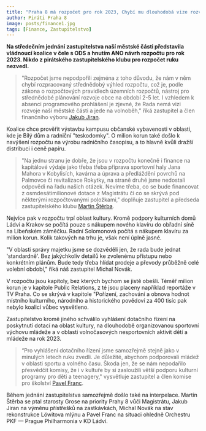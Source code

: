 ```yaml
---
title: "Praha 8 má rozpočet pro rok 2023, Chybí mu dlouhodobá vize rozvoje"
author: Piráti Praha 8
image: posts/finance1.jpg
tags: [Finance, Zastupitelstvo]
---
```


**Na středečním jednání zastupitelstva naší městské části představila vládnoucí koalice v čele s ODS a hnutím ANO návrh rozpočtu pro rok 2023. Nikdo z pirátského zastupitelského klubu pro rozpočet ruku nezvedl.**

>"Rozpočet jsme nepodpořili zejména z toho důvodu, že nám v něm chybí rozpracovaný střednědobý výhled rozpočtu, což je, podle zákona o rozpočtových pravidlech územních rozpočtů, nástroj pro střednědobé plánování rozvoje obce na období 2-5 let. I vzhledem k absenci programového prohlášení je zjevné, že Rada nemá vizi rozvoje naší městské části a jede na volnoběh," říká zastupitel a člen finančního výboru [Jakub Jiran](http://praha8.pirati.cz/lide/jakub-jiran.html).

Koalice chce prověřit výstavbu kampusu občanské vybavenosti v oblasti, kde je Bílý dům a radniční "teskodomky". O milion korun také došlo k navýšení rozpočtu na výrobu radničního časopisu, a to hlavně kvůli dražší distribuci i ceně papíru.

>"Na jednu stranu je dobře, že jsou v rozpočtu konečně i finance na kapitálové výdaje jako třeba třeba příprava sportovní haly Jana Mahora v Kobylisích, kavárna a úprava a předláždění povrchů na Palmovce či revitalizace Rokytky, na straně druhé jsme nedostali odpovědi na řadu našich otázek. Nevíme třeba, co se bude financovat z osmdesátimilionové dotace z Magistrátu či co se skrývá pod některými rozpočtovanými položkami," doplňuje zastupitel a předseda zastupitelského klubu [Martin Štěrba](http://www.praha8.pirati.cz/lide/martin-sterba.html).

Nejvíce pak v rozpočtu trpí oblast kultury. Kromě podpory kulturních domů Ládví a Krakov se počítá pouze s nákupem nového klavíru do obřadní síně na Libeňském záměčku. Radní Solomonová počítá s nákupem klavíru za milion korun. Kolik takových na trhu je, však není úplně jasné.

"V oblasti správy majetku jsme se dozvěděli jen, že rada bude jednat 'standardně'. Bez jakýchkoliv detailů ke zvolenému přístupu nebo konkrétním plánům. Bude tedy třeba hlídat prodeje a převody průběžně celé volební období," říká náš zastupitel Michal Novák.

V rozpočtu jsou kapitoly, bez kterých bychom se jistě obešli. Téměř milion korun je v kapitole Public Relations, z té jsou placeny například reportáže v TV Praha. Co se skrývá v kapitole "Pořízení, zachování a obnova hodnot místního kulturního, národního a historického povědoví za 400 tisíc pak nebylo koalicí vůbec vysvětleno. 

Zastupitelstvo kromě jiného schválilo vyhlášení dotačního řízení na poskytnutí dotací na oblast kultury, na dlouhodobě organizovanou sportovní výchovu mládeže a v oblasti volnočasových nesportovních aktivit dětí a mládeže na rok 2023.

>“Pro vyhlášení dotačního řízení jsme samozřejmě stejně jako v minulých letech ruku zvedli. Je důležité, abychom podporovali mládež v oblasti sportu a volného času. Škoda jen, že se nám nepodařilo přesvědčit komisy, že i v kultuře by si zasloužili větší podporu kulturní programy pro děti a teenagery," vysvětluje zastupitel a člen komise pro školství [Pavel Franc](http://praha8.pirati.cz/lide/pavel-franc.html). 

Během jednání zastupitelstva samozřejmě došlo také na interpelace. Martin Štěrba se ptal starosty Grose na priority Prahy 8 vůči Magistrátu, Jakub Jiran na výměnu přístřešků na zastkávkách, Michal Novák na stav rekonstrukce Löwitova mlýnu a Pavel Franc na situaci ohledně Orchestru PKF — Prague Philharmonia v KD Ládví.